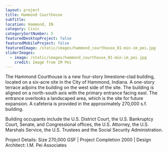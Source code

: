 ```yaml
---
layout: project
title: Hammond Courthouse
subTitle:
location: Hammond, IN
category: Civic
categorySortNumber: 5
featuredDesktopProject: false
featuredMobileProject: false
featuredImage: /static/images/hammond_courthouse_01-min-im_pei.jpg
sliderImages:
  - image: /static/images/hammond_courthouse_01-min-im_pei.jpg
    credit: Image from IM Pei
---
```

The Hammond Courthouse is a new four-story limestone-clad building, located on a six-acre site in the City of Hammond, Indiana. A one-story terrace adjoins the building on the west side of the site. The building is aligned on a north-south axis with the primary entrance facing east. The entrance overlooks a landscaped area, which is the site for future expansion. A cafeteria is provided in the approximately 270,000 s.f. building.

Building occupants include the U.S. District Court, the U.S. Bankruptcy Court, Senate, and Congressional offices, the U.S. Attorney, the U.S. Marshals Service, the U.S. Trustees and the Social Security Administration.

Project Details: Size 270,000 GSF | Project Completion 2000 | Design Architect: I.M. Pei Associates




































